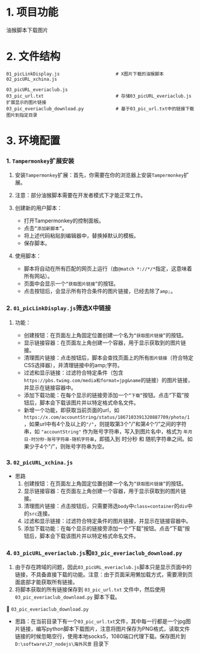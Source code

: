 # 1. 项目功能

油猴脚本下载图片

# 2. 文件结构

```
01_picLinkDisplay.js                     # X图片下载的油猴脚本
02_picURL_xchina.js

03_picURL_everiaclub.js
03_pic_url.txt                           # 存储03_picURL_everiaclub.js扩展显示的图片链接
03_pic_everiaclub_download.py            # 基于03_pic_url.txt中的链接下载图片到指定目录
```


# 3. 环境配置

### 1. `Tampermonkey`扩展安装

1. 安装`Tampermonkey`扩展：首先，你需要在你的浏览器上安装`Tampermonkey`扩展。

2. 注意：部分油猴脚本需要在开发者模式下才能正常工作。

3. 创建新的用户脚本：
   - 打开Tampermonkey的控制面板。
   - 点击`“添加新脚本”`。
   - 将上述代码粘贴到编辑器中，替换掉默认的模板。
   - 保存脚本。

4. 使用脚本：
   - 脚本将自动在所有匹配的网页上运行（由`@match *://*/*`指定，这意味着所有网站）。
   - 页面中会显示一个`“获取图片链接”`的按钮。
   - 点击按钮后，会显示所有符合条件的图片链接，已经去除了`amp;`。


### 2. `01_picLinkDisplay.js`筛选X中链接

1. 功能：

   - 创建按钮：在页面左上角固定位置创建一个名为`“获取图片链接”`的按钮。
   - 显示链接容器：在页面左上角创建一个容器，用于显示获取到的图片链接。
   - 清理图片链接：点击按钮后，脚本会查找页面上的所有`图片链接`（符合特定CSS选择器），并清理链接中的amp;字符。
   - 过滤和显示链接：过滤符合特定条件（包含`https://pbs.twimg.com/media和format=jpg&name`的链接）的图片链接，并显示在链接容器中。
   - 添加下载功能：在每个显示的链接旁添加一个`“下载”`按钮。点击“下载”按钮后，脚本会下载该图片并以特定格式命名文件。
   - 新增一个功能，即获取当前页面的url，如 `https://x.com/accountString/status/1867103391320887709/photo/1` ，如果url中有4个及以上的`"/"`，则提取第3个"/"和第4个“/”之间的字符串，如 `"accountString"` 作为账号字符串，写入到图片名中，格式为   `年月日-时分秒-账号字符串-随机字符串`，即插入到 时分秒 和 随机字符串之间。如果少于4个"/"，则账号字符串为空。

### 3. `02_picURL_xchina.js`

- 思路
   1. 创建按钮：在页面左上角固定位置创建一个名为`“获取图片链接”`的按钮。
   2. 显示链接容器：在页面左上角创建一个容器，用于显示获取到的图片链接。
   3. 清理图片链接：点击按钮后，只需要筛选`body`中`class=container`的`div`中的`src`连接。
   4. 过滤和显示链接：过滤符合特定条件的图片链接，并显示在链接容器中。
   5. 添加下载功能：在每个显示的链接旁添加一个“下载”按钮。点击“下载”按钮后，脚本会下载该图片并以特定格式命名文件。


### 4. `03_picURL_everiaclub.js`和`03_pic_everiaclub_download.py`

1. 由于存在跨域的问题，因此`03_picURL_everiaclub.js`脚本只是显示页面中的链接，不具备直接下载的功能。注意：由于页面采用懒加载方式，需要滑到页面底部才能获取所有链接。
2. 将脚本获取的所有链接保存到 `03_pic_url.txt` 文件中，然后使用 `03_pic_everiaclub_download.py` 脚本下载。

💎 `03_pic_everiaclub_download.py`

- 思路：在当前目录下有一个`03_pic_url.txt`文件，其中每一行都是一个jpg图片链接，编写python脚本下载图片，注意将图片保存为PNG格式，读取文件链接的时候忽略空行，使用本地socks5，1080端口代理下载。保存图片到 `D:\software\27_nodejs\海外风景` 目录下






